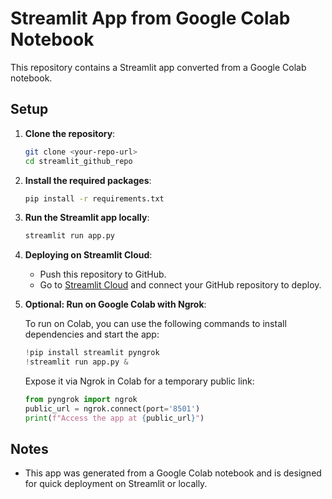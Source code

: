 
# Streamlit App from Google Colab Notebook

This repository contains a Streamlit app converted from a Google Colab notebook.

## Setup

1. **Clone the repository**:

    ```bash
    git clone <your-repo-url>
    cd streamlit_github_repo
    ```

2. **Install the required packages**:

    ```bash
    pip install -r requirements.txt
    ```

3. **Run the Streamlit app locally**:

    ```bash
    streamlit run app.py
    ```

4. **Deploying on Streamlit Cloud**:

    - Push this repository to GitHub.
    - Go to [Streamlit Cloud](https://streamlit.io/cloud) and connect your GitHub repository to deploy.

5. **Optional: Run on Google Colab with Ngrok**:

    To run on Colab, you can use the following commands to install dependencies and start the app:

    ```python
    !pip install streamlit pyngrok
    !streamlit run app.py &
    ```

    Expose it via Ngrok in Colab for a temporary public link:

    ```python
    from pyngrok import ngrok
    public_url = ngrok.connect(port='8501')
    print(f"Access the app at {public_url}")
    ```

## Notes

- This app was generated from a Google Colab notebook and is designed for quick deployment on Streamlit or locally.
